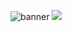 ![banner](https://michel929.de/GitHub/banner_1.png)
<img src="https://michel929.de/GitHub/banner_1.png" border-radius="25px"/>

